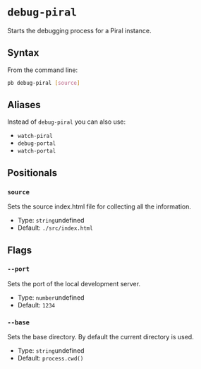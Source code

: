 # `debug-piral`

<!--start:auto-generated-->

Starts the debugging process for a Piral instance.

## Syntax

From the command line:

```sh
pb debug-piral [source]
```

## Aliases

Instead of `debug-piral` you can also use:

- `watch-piral`
- `debug-portal`
- `watch-portal`

## Positionals

### `source`

Sets the source index.html file for collecting all the information.

- Type: `string`undefined
- Default: `./src/index.html`

## Flags

### `--port`

Sets the port of the local development server.

- Type: `number`undefined
- Default: `1234`

### `--base`

Sets the base directory. By default the current directory is used.

- Type: `string`undefined
- Default: `process.cwd()`

<!--end:auto-generated-->
